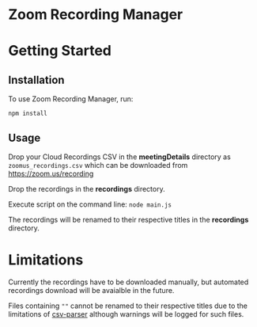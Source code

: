 # Zoom Recording Manager

# Getting Started

## Installation

To use Zoom Recording Manager, run:

    npm install

## Usage

 Drop your Cloud Recordings CSV in the **meetingDetails** directory as `zoomus_recordings.csv` which can be downloaded from https://zoom.us/recording
 
 Drop the recordings  in the **recordings** directory.
 
 Execute script on the command line: 
	`node main.js`

The recordings will be renamed to their respective titles in the **recordings** directory.
# Limitations

Currently the recordings have to be downloaded manually, but automated recordings download will be avaialble in the future. 

Files containing `""` cannot be renamed to their respective titles due to the limitations of  [csv-parser](https://github.com/mafintosh/csv-parser/issues/70) although warnings will be logged for such files.
